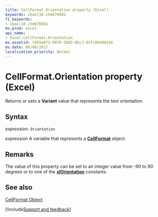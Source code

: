 ```yaml
---
title: CellFormat.Orientation property (Excel)
keywords: vbaxl10.chm676082
f1_keywords:
- vbaxl10.chm676082
ms.prod: excel
api_name:
- Excel.CellFormat.Orientation
ms.assetid: fd65a0f3-9870-2885-8bc3-85fc084082e6
ms.date: 06/08/2017
localization_priority: Normal
---
```



# CellFormat.Orientation property (Excel)

Returns or sets a  **Variant** value that represents the text orientation.


## Syntax

_expression_. `Orientation`

_expression_ A variable that represents a **[CellFormat](Excel.CellFormat.md)** object.


## Remarks

The value of this property can be set to an integer value from -90 to 90 degrees or to one of the [**xlOrientation**](Excel.xlorientation.md) constants.

## See also


[CellFormat Object](Excel.CellFormat.md)

[!include[Support and feedback](~/includes/feedback-boilerplate.md)]